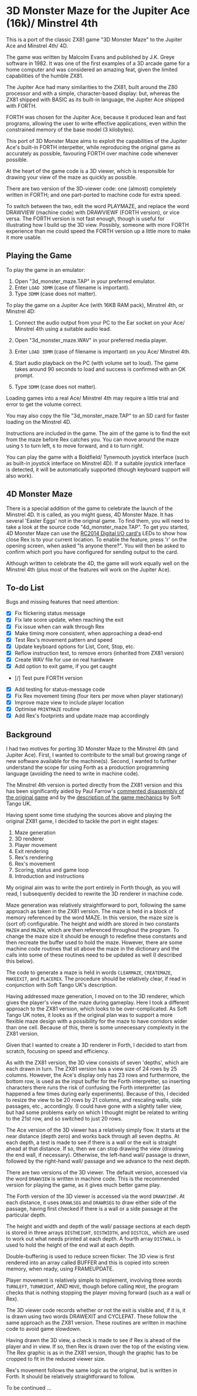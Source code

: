 # 3D Monster Maze for the Jupiter Ace (16k)/ Minstrel 4th

This is a port of the classic ZX81 game "3D Monster Maze" to the Jupiter Ace and Minstrel 4th/ 4D.

The game was written by Malcolm Evans and published by J.K. Greye software in 1982. It was one of the first examples of a 3D arcade game for a home computer and was considered an amazing feat, given the limited capabilities of the humble ZX81.

The Jupiter Ace had many similarities to the ZX81, built around the Z80 processor and with a simple, character-based display: but, whereas the ZX81 shipped with BASIC as its built-in language, the Jupiter Ace shipped with FORTH.

FORTH was chosen for the Jupiter Ace, because it produced lean and fast programs, allowing the user to write effective applications, even within the constrained memory of the base model (3 kilobytes).

This port of 3D Monster Maze aims to exploit the capabilities of the Jupiter Ace's built-in FORTH interpetter, while reproducing the original game as accurately as possible, favouring FORTH over machine code whenever possible.

At the heart of the game code is a 3D viewer, which is responsible for drawing your view of the maze as quickly as possible.

There are two version of the 3D-viewer code: one (almost) completely written in FORTH; and one part-ported to machine code for extra speed.

To switch between the two, edit the word PLAYMAZE, and replace the word DRAWVIEW (machine code) with DRAWVIEWF (FORTH version), or vice versa. The FORTH version is not fast enough, though is useful for illustrating how I build up the 3D view. Possibly, someone with more FORTH experience than me could speed the FORTH version up a little more to make it more usable.

## Playing the Game

To play the game in an emulator:

1. Open "3d_monster_maze.TAP" in your preferred emulator.
2. Enter `LOAD 3DMM` (case of filename is important).
3. Type `3DMM` (case does not matter).

To play the game on a Jupiter Ace (with 16KB RAM pack), Minstrel 4th, or Minstrel 4D:

1. Connect the audio output from your PC to the Ear socket on your Ace/ Minstrel 4th using a suitable audio lead.

2. Open "3d_monster_maze.WAV" in your preferred media player.

3. Enter `LOAD 3DMM` (case of filename is important) on you Ace/ Minstrel 4th.

3. Start audio playback on the PC (with volume set to loud). The game takes around 90 seconds to load and success is confirmed with an OK prompt.

4. Type `3DMM` (case does not matter).

Loading games into a real Ace/ Minstrel 4th may require a little trial and error to get the volume correct.

You may also copy the file "3d_monster_maze.TAP" to an SD card for faster loading on the Minstrel 4D.

Instructions are included in the game. The aim of the game is to find the exit from the maze before Rex catches you. You can move around the maze using `5` to turn left, `6` to move forward, and `8` to turn right.

You can play the game with a Boldfield/ Tynemouth joystick interface (such as built-in joystick interface on Minstrel 4D). If a suitable joystick interface is detected, it will be automatically supported (though keyboard support will also work).

## 4D Monster Maze

There is a special addition of the game to celebrate the launch of the Minstrel 4D. It is called, as you might guess, 4D Monster Maze. It has several 'Easter Eggs' not in the original game. To find them, you will need to take a look at the source code "4d_monster_maze.TAP". To get you started, 4D Monster Maze can use the [RC2014 Digital I/O card's](https://rc2014.co.uk/modules/digital-io/) LEDs to show how close Rex is to your current location. To enable the feature, press 'r' on the opening screen, when asked "Is anyone there?". You will then be asked to confirm which port you have configured for sending output to the card.

Although written to celebrate the 4D, the game will work equally well on the Minstrel 4th (plus most of the features will work on the Jupiter Ace).

## To-do List

Bugs and missing features that need attention:

- [x] Fix flickering status message
- [x] Fix late score update, when reaching the exit
- [x] Fix issue when can walk through Rex
- [x] Make timing more consistent, when approaching a dead-end
- [x] Test Rex's movement pattern and speed
- [x] Update keyboard options for List, Cont, Stop, etc.
- [x] Reflow instruction text, to remove errors (inherited from ZX81 version)
- [x] Create WAV file for use on real hardware
- [x] Add option to exit game, if you get caught
- [/] Test pure FORTH version
- [x] Add testing for status-message code
- [x] Fix Rex movement timing (four iters per move when player stationary)
- [x] Improve maze view to include player location
- [x] Optimise `PRINTMAZE` routine 
- [x] Add Rex's footprints and update maze map accordingly

## Background

I had two motives for porting 3D Monster Maze to the Minstrel 4th (and Jupiter Ace). First, I wanted to contribute to the small but growing range of new software available for the machine(s). Second, I wanted to further understand the scope for using Forth as a production programming language (avoiding the need to write in machine code).

The Minstrel 4th version is ported directly from the ZX81 version and this has been significantly aided by Paul Farrow's [commented disassembly of the original game](http://www.fruitcake.plus.com/Sinclair/ZX81/Disassemblies/MonsterMaze.htm) and by the [description of the game mechanics](https://softtangouk.wixsite.com/soft-tango-uk/3d-monster-maze) by Soft Tango UK.

Having spent some time studying the sources above and playing the original ZX81 game, I decided to tackle the port in eight stages:

1. Maze generation
2. 3D renderer
3. Player movement
4. Exit rendering
5. Rex's rendering
6. Rex's movement
7. Scoring, status and game loop
8. Introduction and instructions

My original aim was to write the port entirely in Forth though, as you will read, I subsequently decided to rewrite the 3D renderer in machine code.

Maze generation was relatively straightforward to port, following the same approach as taken in the ZX81 version. The maze is held in a block of memory referenced by the word MAZE. In this version, the maze size is (sort of) configurable. The height and width are stored in two constants `MAZEH` and `MAZEW`, which are then referenced throughout the program. To change the maze size it should be enough to redefine these constants and then recreate the buffer used to hold the maze. However, there are some machine code routines that sit above the maze in the dictionary and the calls into some of these routines need to be updated as well (I described this below).

The code to generate a maze is held in words `CLEARMAZE`, `CREATEMAZE`, `MAKEEXIT`, and `PLACEREX`. The procedure should be relatively clear, if read in conjunction with Soft Tango UK's description.

Having addressed maze generation, I moved on to the 3D renderer, which gives the player's view of the maze during gameplay. Here I took a different approach to the ZX81 version, which looks to be over-complicated. As Soft Tango UK notes, it looks as if the original plan was to support a more flexible maze design with a possibility for the maze to have corridors wider than one cell. Because of this, there is some unnecessary complexity in the ZX81 version.

Given that I wanted to create a 3D renderer in Forth, I decided to start from scratch, focusing on speed and efficiency. 

As with the ZX81 version, the 3D view consists of seven 'depths', which are each drawn in turn. The ZX81 version has a view size of 24 rows by 25 columns. However, the Ace's display only has 23 rows and furthermore, the bottom row, is used as the input buffer for the Forth interpretter, so inserting characters there runs the risk of confusing the Forth interpretter (as happened a few times during early experiments). Because of this, I decided to resize the view to be 20 rows by 21 columns, and rescaling walls, side passages, etc., accordingly. (I could have gone with a slightly taller view, but had some problems early on which I thought might be related to writing to the 21st row, and so switched to just 20 rows.

The Ace version of the 3D viewer has a relatively simply flow. It starts at the near distance (depth zero) and works back through all seven depths. At each depth, a test is made to see if there is a wall or the exit is straight ahead at that distance. If so, then we can stop drawing the view (drawing the end wall, if necessary). Otherwise, the left-hand wall/ passage is drawn, followed by the right-hand wall/ passage and we advance to the next depth.

There are two versions of the 3D viewer. The default version, accessed via the word `DRAWVIEW` is written in machine code. This is the recommended version for playing the game, as it gives much better game play.

The Forth version of the 3D viewer is accessed via the word `DRAWVIEWF`. At each distance, it uses `DRAWLSEG` and `DRAWRSEG` to draw either side of the passage, having first checked if there is a wall or a side passage at the particular depth.

The height and width and depth of the wall/ passage sections at each depth is stored in three arrays `DISTHEIGHT`, `DISTWIDTH`, and `DISTCOL`, which are used to work out what needs printed at each depth. A fourth array `DISTWALL` is used to hold the height of the end wall at each depth.

Double-buffering is used to reduce screen flicker. The 3D view is first rendered into an array called BUFFER and this is copied into screen memory, when ready, using FRAMEUPDATE.

Player movement is relatively simple to implement, involving three words `TURNLEFT`, `TURNRIGHT`, AND `MOVE`, though before calling `MOVE`, the program checks that is nothing stopping the player moving forward (such as a wall or Rex). 

The 3D viewer code records whether or not the exit is visible and, if it is, it is drawn using two words DRAWEXIT and CYCLEPAT. These follow the same approach as the ZX81 version. These routines are written in machine code to avoid game slowdown.

Having drawn the 3D view, a check is made to see if Rex is ahead of the player and in view. If so, then Rex is drawn over the top of the existing view. The Rex graphic is as in the ZX81 version, though the graphic has to be cropped to fit in the reduced viewer size.

Rex's movement follows the same logic as the original, but is written in Forth. It should be relatively straightforward to follow. 

To be continued ...
